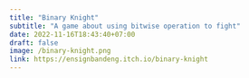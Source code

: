 ```yaml
---
title: "Binary Knight"
subtitle: "A game about using bitwise operation to fight"
date: 2022-11-16T18:43:40+07:00
draft: false
image: /binary-knight.png
link: https://ensignbandeng.itch.io/binary-knight
---
```


